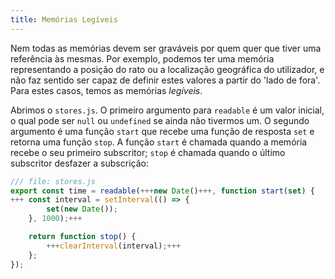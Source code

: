 ```yaml
---
title: Memórias Legíveis
---
```


Nem todas as memórias devem ser graváveis por quem quer que tiver uma referência às mesmas. Por exemplo, podemos ter uma memória representando a posição do rato ou a localização geográfica do utilizador, e não faz sentido ser capaz de definir estes valores a partir do 'lado de fora'. Para estes casos, temos as memórias _legíveis_.

Abrimos o `stores.js`. O primeiro argumento para `readable` é um valor inicial, o qual pode ser `null` ou `undefined` se ainda não tivermos um. O segundo argumento é uma função `start` que recebe uma função de resposta `set` e retorna uma função `stop`. A função `start` é chamada quando a memória recebe o seu primeiro subscritor; `stop` é chamada quando o último subscritor desfazer a subscrição:

```js
/// file: stores.js
export const time = readable(+++new Date()+++, function start(set) {
+++	const interval = setInterval(() => {
		set(new Date());
	}, 1000);+++

	return function stop() {
		+++clearInterval(interval);+++
	};
});
```
